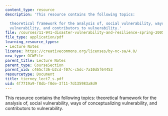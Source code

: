 ```yaml
---
content_type: resource
description: 'This resource contains the following topics:

  theoretical framework for the analysis of, social vulnerability, ways of conceptualizing
  vulnerability, and contributors to vulnerability.'
file: /courses/11-941-disaster-vulnerability-and-resilience-spring-2005/4f7719a9f8dbf0de3f117d135983a8d9_tierney_lect7_s.pdf
file_type: application/pdf
learning_resource_types:
- Lecture Notes
license: https://creativecommons.org/licenses/by-nc-sa/4.0/
ocw_type: OCWFile
parent_title: Lecture Notes
parent_type: CourseSection
parent_uid: c465cf36-b2cd-f07c-c5dc-7a10d5f64453
resourcetype: Document
title: tierney_lect7_s.pdf
uid: 4f7719a9-f8db-f0de-3f11-7d135983a8d9
---
```

This resource contains the following topics:
theoretical framework for the analysis of, social vulnerability, ways of conceptualizing vulnerability, and contributors to vulnerability.